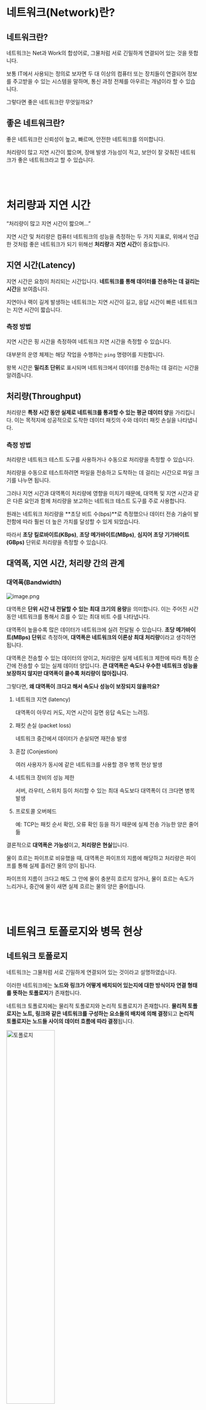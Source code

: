 # 네트워크(Network)란?

## 네트워크란?

네트워크는 Net과 Work의 합성어로, 그물처럼 서로 긴밀하게 연결되어 있는 것을 뜻합니다.

보통 IT에서 사용되는 정의로 보자면 두 대 이상의 컴퓨터 또는 장치들이 연결되어 정보를 주고받을 수 있는 시스템을 말하며, 통신 과정 전체를 아우르는 개념이라 할 수 있습니다.

그렇다면 좋은 네트워크란 무엇일까요?

## 좋은 네트워크란?

좋은 네트워크란 신뢰성이 높고, 빠르며, 안전한 네트워크를 의미합니다.

처리량이 많고 지연 시간이 짧으며, 장애 발생 가능성이 적고, 보안이 잘 갖춰진 네트워크가 좋은 네트워크라고 할 수 있습니다.

<br/>
<br/>

# 처리량과 지연 시간

“처리량이 많고 지연 시간이 짧으며…”

지연 시간 및 처리량은 컴퓨터 네트워크의 성능을 측정하는 두 가지 지표로, 위에서 언급한 것처럼 좋은 네트워크가 되기 위해선 **처리량**과 **지연 시간**이 중요합니다.

## 지연 시간(Latency)

지연 시간은 요청이 처리되는 시간입니다. **네트워크를 통해 데이터를 전송하는 데 걸리는 시간**을 보여줍니다.

지연이나 랙이 길게 발생하는 네트워크는 지연 시간이 길고, 응답 시간이 빠른 네트워크는 지연 시간이 짧습니다.

### 측정 방법

지연 시간은 핑 시간을 측정하여 네트워크 지연 시간을 측정할 수 있습니다.

대부분의 운영 체제는 해당 작업을 수행하는 `ping` 명령어를 지원합니다.

왕복 시간은 **밀리초 단위**로 표시되며 네트워크에서 데이터를 전송하는 데 걸리는 시간을 알려줍니다.

## 처리량(Throughput)

처리량은 **특정 시간 동안 실제로 네트워크를 통과할 수 있는 평균 데이터 양**을 가리킵니다. 이는 목적지에 성공적으로 도착한 데이터 패킷의 수와 데이터 패킷 손실을 나타냅니다.

### 측정 방법

처리량은 네트워크 테스트 도구를 사용하거나 수동으로 처리량을 측정할 수 있습니다.

처리량을 수동으로 테스트하려면 파일을 전송하고 도착하는 데 걸리는 시간으로 파일 크기를 나누면 됩니다.

그러나 지연 시간과 대역폭이 처리량에 영향을 미치기 때문에, 대역폭 및 지연 시간과 같은 다른 요인과 함께 처리량을 보고하는 네트워크 테스트 도구를 주로 사용합니다.

원래는 네트워크 처리량을 **초당 비트 수(bps)**로 측정했으나 데이터 전송 기술이 발전함에 따라 훨씬 더 높은 가치를 달성할 수 있게 되었습니다.

따라서 **초당 킬로바이트(KBps)**, **초당 메가바이트(MBps)**, **심지어 초당 기가바이트(GBps)** 단위로 처리량을 측정할 수 있습니다.

## 대역폭, 지연 시간, 처리량 간의 관계

### 대역폭(Bandwidth)

![image.png](image/image1.png)

대역폭은 **단위 시간 내 전달할 수 있는 최대 크기의 용량**을 의미합니다. 이는 주어진 시간 동안 네트워크를 통해서 흐를 수 있는 최대 비트 수를 나타냅니다.

대역폭이 높을수록 많은 데이터가 네트워크에 실려 전달될 수 있습니다. **초당 메가바이트(MBps) 단위**로 측정하며, **대역폭은 네트워크의 이론상 최대 처리량**이라고 생각하면 됩니다.

대역폭은 전송할 수 있는 데이터의 양이고, 처리량은 실제 네트워크 제한에 따라 특정 순간에 전송할 수 있는 실제 데이터 양입니다. **큰 대역폭은 속도나 우수한 네트워크 성능을 보장하지 않지만 대역폭이 클수록 처리량이 많아집니다.**

그렇다면, **왜 대역폭이 크다고 해서 속도나 성능이 보장되지 않을까요?**

1. 네트워크 지연 (latency)

   대역폭이 아무리 커도, 지연 시간이 길면 응답 속도는 느려짐.

2. 패킷 손실 (packet loss)

   네트워크 중간에서 데이터가 손실되면 재전송 발생

3. 혼잡 (Conjestion)

   여러 사용자가 동시에 같은 네트워크를 사용할 경우 병목 현상 발생

4. 네트워크 장비의 성능 제한

   서버, 라우터, 스위치 등이 처리할 수 있는 최대 속도보다 대역폭이 더 크다면 병목 발생

5. 프로토콜 오버헤드

   예: TCP는 패킷 순서 확인, 오류 확인 등을 하기 때문에 실제 전송 가능한 양은 줄어듦

결론적으로 **대역폭은 가능성**이고, **처리량은 현실**입니다.

물이 흐르는 파이프로 비유했을 때, 대역폭은 파이프의 지름에 해당하고 처리량은 파이프를 통해 실제 흘러간 물의 양이 됩니다.

파이프의 지름이 크다고 해도 그 안에 물이 충분히 흐르지 않거나, 물이 흐르는 속도가 느리거나, 중간에 물이 새면 실제 흐르는 물의 양은 줄어듭니다.

<br/>
<br/>

# 네트워크 토폴로지와 병목 현상

## 네트워크 토폴로지

네트워크는 그물처럼 서로 긴밀하게 연결되어 있는 것이라고 설명하였습니다.

이러한 네트워크에는 **노드와 링크가 어떻게 배치되어 있는지에 대한 방식이자 연결 형태를 뜻하는 토폴로지**가 존재합니다.

네트워크 토폴로지에는 물리적 토폴로지와 논리적 토폴로지가 존재합니다. **물리적 토폴로지는 노트, 링크와 같은 네트워크를 구성하는 요소들의 배치에 의해 결정**되고 **논리적 토폴로지는 노드들 사이의 데이터 흐름에 따라 결정**됩니다.

<img src="./image/image2.png" alt="토폴로지" style="width:50%;" />

예를 들어 위 그림과 같이 네트워크가 물리적으로 연결되어 있고, 붉은색 화살표와 같이 데이터가 순차적으로 흐른다고 합시다.

이때 **물리적 토폴로지는 성형(Star)**이고, **논리적 토폴로지는 링형(Ring)**입니다.

### 토폴로지 종류

1. **성형(Star)**

<img src="./image/image3.png" alt="성형" style="width:30%;" />

각 노드는 중앙에 위치한 주 노드를 통하여 다른 노드들과 통신을 할 수 있는 형태입니다.

👍 장애 발견이 쉽고, 관리가 용이합니다.

👎 주 노드에 장애가 발생하면 전체 네트워크 사용이 불가능합니다.

1. **버스형(Bus)**

<img src="./image/image4.png" alt="버스형" style="width:30%;" />

버스라는 공통 배선에 각 노드가 연결된 형태로, 노드의 신호가 테이블 전체에 전달됩니다.

👍 노드의 추가 및 삭제가 용이하고, 특정 노드의 장애가 다른 노드에 영향을 주지 않습니다.

👎 공통 배선의 대역폭을 공유하기 때문에, 노드 수가 증가하면 배선의 트래픽이 증가하여 네트워크 성능이 저하됩니다.

1. **링형(Ring)**

<img src="./image/image5.png" alt="링형" style="width:30%;" />

각 노드의 좌우의 인접한 노드와 연결되어 원형을 이루고 있는 형태입니다.

👍 단 방향 통신으로 신호 증폭이 가능하여 거리 제약이 적습니다.

👎 노드의 추가 및 삭제가 어렵습니다.

1. **망형(Mesh)**

모든 노드가 서로 일대일로 연결된 그물망 형태로 다수의 노드 쌍이 동시에 통신할 수 있습니다.

- 완전 연결형: 스위칭 또는 브로드캐스팅은 필요 없으나 노드가 추가될 때마다 연결 수가 급격하게 증가

<img src="./image/image6.png" alt="망형" style="width:30%;" />

- 부분 연결형

<img src="./image/image7.png" alt="망형" style="width:30%;" />

👍 특정 노드의 장애가 다른 노드에 영향을 주지 않고, 회선 장애에 유연한 대처가 가능합니다.

👎 회선 구축 비용이 많이 들며, 새로운 노드 추가 시 비용 부담이 발생합니다.

## 병목 현상

네트워크 병목 현상이란 **데이터 흐름이 특정 구간에서 좁아져 전체 성능을 저해하는 현상**입니다.

이전에 대역폭에서 설명한 물이 흐르는 파이프의 예시를 다시 사용하자면, 물리적으로는 파이프의 한 구간이 좁아져서 물 흐름이 줄어드는 것과 같습니다.

이는 네트워크에서 **어느 한 구간의 네트워크 장비, 서버, 회선 등이 처리할 수 있는 용량보다 많은 데이터가 몰리면 전체 처리량이 감소**함을 의미합니다.

### 주요 원인

네트워크 병목 현상에는 다양한 원인이 존재합니다.

1. **링크 용량 부족**: 특정 구간의 대역폭이 다른 구간보다 현저히 낮을 때
2. **장비 처리 능력 부족**: 라우터, 스위치, 서버 등 네트워크 장비의 CPU 또는 포트 처리 능력 초과
3. **트래픽 집중**: 여러 노드가 동시에 특정 노드에 데이터를 전송할 때
4. **네트워크 충돌 또는 재전송**: 충돌이 많은 환경에서 패킷이 자주 손실되고 재전송됨
5. **잘못된 라우팅 또는 구성 오류**: 비효율적인 경로로 인해 불필요한 홉(Hop)을 거치는 경우
6. **QoS 미적용 또는 정책 부재**: 중요 트래픽이 저우선순위 트래픽과 동일하게 처리됨

### 해결 방법

병목 현상은 네트워크 토폴로지를 적절하게 활용함으로써 해결할 수 있습니다.

1. **중앙 집중형(Star Topology)의 확장**

   기존에는 모든 노드가 단일 스위치에 연결된 형태로 구성되어 있어, 중앙 스위치가 병목 지점이 되는 문제가 발생할 수 있습니다.

   이를 해결하기 위해 고성능의 코어 스위치로 장비를 교체하거나, 중간 분기용 스위치를 추가하여 트래픽을 분산시키는 방식이 효과적입니다.

   특히, 계층형 토폴로지(Three-tier Architecture)를 적용하면, 네트워크 트래픽이 상위 계층에서 효율적으로 분산되어 병목 현상을 완화할 수 있습니다.

2. **링(Ring) 토폴로지를 메시(Mesh) 토폴로지로 변경**

   단방향 링 구조에서는 특정 링크에 문제가 생기거나 부하가 집중되면, 전체 네트워크 성능에 큰 영향을 줄 수 있습니다.

   이를 개선하기 위해 이중 링 구조를 적용하거나, 각 노드가 여러 경로로 연결되는 완전 연결형 또는 부분 연결형 구조로 전환할 수 있습니다. 경로 다양성을 확보하여, 병목이 발생해도 우회 경로를 통해 안정적인 통신이 가능합니다.

3. **스패닝 트리 포로토콜(Spanning Tree Protocol, STP)과 링크 집계(Ling Aggregation)의 병행 적용**

   스위치 간에 여러 경로를 확보하면 루프가 생길 수 있는데, 이때 STP를 통해 루프를 방지하면서도 복수 경로를 유지할 수 있습니다.

   여기에 LACP(Link Aggregation Control Protocol)을 사용해 병목 현상이 발생하는 구간에 여러 링크를 묶어 병렬로 처리하면, 전송 대역폭을 확장하고 특정 회선에 트래픽이 집중되는 문제를 완화할 수 있습니다.

4. **부하 분산 토폴로지(Load-Balanced Topology)**

   네트워크의 특정 노드에 트래픽이 집중되면 병목이 발생할 수 있습니다. 이를 해결하기 위해 로드 밸런서(Load Balancer)를 서버 앞단에 배치하면, 사용자 요청을 다수의 서버로 분산시켜 병목 현상을 줄일 수 있습니다.

   이는 단순히 서버 부하만 분산시키는 것이 아니라, 네트워크 링크 자체의 부하도 함께 분산시킬 수 있어 네트워크 전체 성능 향상에 효과적입니다.

<br/>
<br/>

# 네트워크 분류

보통 네트워크라고 하면 가상으로 연결된 것처럼 생각하기 쉽지만 사실은 서로 통신하기 위해 다양한 회선이 연결되어 있고, 전기 신호를 데이터로 변경해 주는 장치 등 다양한 매체를 통하고 있습니다.

이러한 네트워크를 규모 기반으로 분류하면 LAN, MAN, WAN 등이 존재합니다.

## LAN (Local Area Network)

LAN은 **근거리 영역 네트워크**를 뜻합니다.

쉽게 설명하자면 우리가 집이나 학교, 회사에서 사용하는 공유기를 중심으로 컴퓨터나 노트북 등 기기들을 사용하는 것이 LAN의 한 형태입니다. 지리적으로 가까운 기기들이 서로 연결된 소규모의 네트워크인 것이죠.

비교적 간단하게 구현할 수 있으며, 통신에 필요한 선이 짧으므로 **데이터를 주고받는 데에 오류가 적고 속도가 빠릅니다.**

## MAN (Metropolitan Area Network)

MAN은 **대도시 지역 네트워크**를 의미합니다. 한 도시 정도의 규모를 가지게 되죠.

전송 속도는 평균이며 LAN보다는 혼잡합니다.

## WAN (Wide Area Network)

WAN은 **지역이나 국가와 같이 넓은 영역을 연결하는 광역 네트워크**입니다.

주로 여러 곳에 흩어진 소규모 네트워크, 즉 LAN을 연결한 것을 WAN이라고 부르기도 합니다.

WAN은 구조도 복잡하며 여러 물리적 상황과 환경에 영향을 많이 받기 때문에, **속도도 느리고 오류가 발생할 확률도 높습니다.**

<br/>

# 네트워크 성능 분석 명령어

네트워크에 문제가 발생했을 경우, 네트워크 병목 현상일 가능성이 존재합니다.

네트워크 관련 테스트와 네트워크와 무관한 테스트를 통해 현재 문제가 ‘네트워크로부터 발생한 문제점’인지 확인 후 네트워크 성능 분석을 실시해야 합니다.

이러한 네트워크 성능 분석을 위한 몇 가지 명령어를 살펴보겠습니다.

## ping

- `ping` `[IP 또는 도메인]` `[옵션]`

`ping` (Packet Internet Groper)은 네트워크 상태를 확인하려는 대상 노드를 향해 일정 크기의 패킷을 전송하는 명령어입니다.

이를 통해 해당 노드의 패킷 수신 상태와 도달하기까지의 시간 등을 알 수 있으며, 해당 노드까지 잘 연결되어 있는 지 또한 확인 가능합니다.

<img src="./image/image8.png" alt="ping" style="width:70%;" />

| 항목                  | 내용                                                                      |
| --------------------- | ------------------------------------------------------------------------- |
| 명령어                | `ping google.co.kr -c 10`                                                 |
| 목적                  | 10회 동안 google.co.kr에 ICMP 패킷을 보내 응답 시간 및 네트워크 상태 점검 |
| 대상 IP               | `142.250.206.227` (google.co.kr 도메인에 대한 IP 주소)                    |
| 패킷 크기             | 64 bytes                                                                  |
| TTL 값                | 116                                                                       |
| 패킷 수신률           | 100% (10개 전송, 10개 수신)                                               |
| 평균 응답 시간        | **40.353 ms**                                                             |
| 최소 / 최대 응답 시간 | 36.228 ms / 43.993 ms                                                     |
| 표준편차 (편차 정도)  | 2.526 ms                                                                  |

## netstat

- `netstat` `[옵션]` `[| grep 포트 번호 or 서비스 명]`

`netstat` 명령어는 접속되어 있는 서비스들의 네트워크 상태를 표시하는 데 사용되며 네트워크 접속, 라우팅 테이블, 네트워크 포로토콜 등 리스트를 보여줍니다.

주로 서비스의 포트가 열려 있는 지 확인할 때 사용합니다.

<img src="./image/image9.png" alt="netstat" style="width:60%;" />

- `netstat`: 네트워크 연결, 라우팅 테이블, 인터페이스 상태 등 표시
- `a`: 모든 연결 보기 (LISTEN 포함)
- `n`: 호스트명, 포트명 대신 숫자(IP, 포트번호)로 출력
- `v`: 상세 정보
- `grep LISTEN`: **현재 연결을 기다리고 있는 (수신 대기 중인)** 포트만 필터링

## nslookup

- `nslookup` `[도메인 이름 또는 IP 주소]`

`nslookup` 은 DNS에 관련된 내용을 확인하기 위해 사용됩니다.

특정 도메인에 매핑된 IP를 확인할 수 있습니다.

<img src="./image/image10.png" alt="nslookup" style="width:70%;" />

| 항목                  | 값                                     |
| --------------------- | -------------------------------------- |
| **질의한 도메인**     | `google.co.kr`                         |
| **사용된 DNS 서버**   | `168.126.63.1`                         |
| **DNS 서버 포트**     | 기본 DNS 포트 `53번` 사용              |
| **응답 유형**         | Non-authoritative answer (비권한 응답) |
| **응답 받은 IP 주소** | `142.250.207.99`                       |

## tracert

- `tracert` `[도메인 이름 또는 IP 주소]`

`tracert` 은 목적지까지의 네트워크 경로와 연결 상태를 파악해 주는 진단 명령어입니다.

윈도우에서는 `tracert`로, 리눅스와 맥에서는 `traceroute`로 사용합니다.

<img src="./image/image11.png" alt="traceroute" style="width:70%;" />

| 항목                 | 값                  |
| -------------------- | ------------------- |
| 대상 도메인          | `google.co.kr`      |
| 대상 IP 주소         | `142.250.207.99`    |
| 총 홉 수             | 11개 홉을 거쳐 도달 |
| 최대 허용 홉 수      | 64 (기본 설정값)    |
| 패킷 크기            | 40 byte             |
| 평균 RTT (마지막 홉) | 약 32ms대           |

<br/>
<br/>

# 네트워크 프로토콜 표준화

## 네트워크 프로토콜이란?

네트워크 프로토콜은 **다른 장치들끼리 데이터를 주고받기 위해 설정된 공통된 인터페이스**를 의미합니다.

이러한 프로토콜은 기업이나 개인이 정하는 것이 아닌, IEEE 또는 IETF라는 표준화 단체가 결정합니다.

이때 **프로토콜이란, 컴퓨터 또는 전자기기 간의 원활한 통신을 위해 만든 규약**입니다.

### 프로토콜 표준화의 필요성

모든 송신자와 모든 수신자가 표준화된 프로토콜을 지키기만 한다면 서로 통신이 가능합니다.

하지만 프로토콜이 표준화되어 있지 않다면, 특정 송신자는 자신의 프로토콜과 일치한 특정 수신자에게만 데이터를 송신할 수 있게 됩니다.

## 대표적인 네트워크 프로토콜 표준 예시

### TCP/IP 계열

IP, TCP, UDP, ICMP, HTTP, SMTP, DNS 등이 있습니다.

### IEEE 802 시리즈

- 802.3: 유선 이더넷 (Ethernet)
- 802.11: 무선 LAN (Wi-Fi)
  - IEEE 802.3은 유선 이더넷의 물리 계층과 데이터 링크 계층의 매체 접근 제어(MAC)를 정의하는 IEEE 표준 작업 그룹입니다.
    즉, 이더넷 네트워크에서 사용되는 통신 방식을 구체적으로 명시한 규격이라고 할 수 있습니다.
- 802.1: LAN 브리지, VLAN 등

## 표준화의 효과

1. 상호 운용성 확보: 제조사, 플랫폼에 관계없이 장치 간 원활한 통신을 보장합니다.
2. 비용 절감 및 시장 확대: 대량 생산에 따른 단가가 하락하고, 다양한 벤더 제품 선택이 가능합니다.
3. 혁신 촉진: 표준 위에서 다양한 응용·서비스 개발이 용이합니다.
4. 보안 및 안전성 강화: 공통 사양에 기반한 취약점 분석·패치 관리가 체계화됩니다.

<br/>
<br/>

> 참고
>
> - https://aws.amazon.com/ko/compare/the-difference-between-throughput-and-latency/
> - https://whatap.io/bbs/board.php?bo_table=blog&wr_id=166&page=4
> - https://katfun.tistory.com/207
> - https://velog.io/@xabxabit/%EA%B0%9C%EB%85%90-%EB%84%A4%ED%8A%B8%EC%9B%8C%ED%81%AC-%EC%B2%98%EB%A6%AC%EB%9F%89%EA%B3%BC-%EC%A7%80%EC%97%B0%EC%8B%9C%EA%B0%84-%EC%9D%B4%ED%95%B4%ED%95%98%EA%B8%B0
> - https://blog.naver.com/brickbot/220418950837
> - https://velog.io/@ohyuchan123/%EB%84%A4%ED%8A%B8%EC%9B%8C%ED%81%AC-%EA%B8%B0%EC%B4%88-%EB%84%A4%ED%8A%B8%EC%9B%8C%ED%81%AC-%EC%84%B1%EB%8A%A5-%EB%B6%84%EC%84%9D-%EB%AA%85%EB%A0%B9%EC%96%B4
> - https://samso.tistory.com/entry/%EB%84%A4%ED%8A%B8%EC%9B%8C%ED%81%AC-%EA%B2%BD%EB%A1%9C-%EC%B6%94%EC%A0%81-tracert-traceroute
> - https://velog.io/@slr-09/%EB%84%A4%ED%8A%B8%EC%9B%8C%ED%81%AC-%ED%94%84%EB%A1%9C%ED%86%A0%EC%BD%9C-%ED%91%9C%EC%A4%80%ED%99%94
> - https://hoonsb.tistory.com/69
